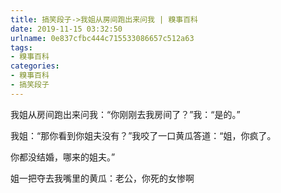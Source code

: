 ```yaml
---
title: 搞笑段子->我姐从房间跑出来问我 | 糗事百科
date: 2019-11-15 03:32:50
urlname: 0e837cfbc444c715533086657c512a63
tags: 
- 糗事百科
categories:
- 糗事百科
- 搞笑段子
---
```

我姐从房间跑出来问我：“你刚刚去我房间了？”我：“是的。”

我姐：“那你看到你姐夫没有？”我咬了一口黄瓜答道：“姐，你疯了。

你都没结婚，哪来的姐夫。”

姐一把夺去我嘴里的黄瓜：老公，你死的女惨啊


